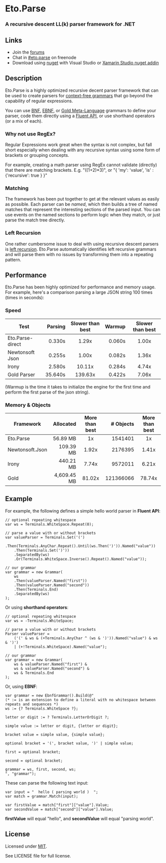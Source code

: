 Eto.Parse
=========
### A recursive descent LL(k) parser framework for .NET

Links
-----

* Join the [forums](http://groups.google.com/group/eto-parse)
* Chat in [#eto.parse](http://webchat.freenode.net/?channels=eto.parse) on freenode
* Download using [nuget](https://www.nuget.org/packages/Eto.Parse/) with Visual Studio or [Xamarin Studio nuget addin](https://github.com/mrward/monodevelop-nuget-addin)

Description
-----------

Eto.Parse is a highly optimized recursive decent parser framework that can be used to create parsers for [context-free grammars](http://en.wikipedia.org/wiki/Context-free_grammar) that go beyond the capability of regular expressions.

You can use [BNF](https://en.wikipedia.org/wiki/Backus–Naur_Form), [EBNF](http://en.wikipedia.org/wiki/Extended_Backus–Naur_Form), or [Gold Meta-Language](http://goldparser.org/doc/grammars) grammars to define your parser, code them directly using a [Fluent API](http://en.wikipedia.org/wiki/Fluent_interface), or use shorthand operators (or a mix of each).

### Why not use RegEx?

Regular Expressions work great when the syntax is not complex, but fall short especially when dealing with any recursive syntax using some form of brackets or grouping concepts. 

For example, creating a math parser using RegEx cannot validate (directly) that there are matching brackets.  E.g. "((1+2)*3)", or "{ 'my': 'value', 'is' : {'recursive': true } }"

### Matching

The framework has been put together to get at the relevant values as easily as possible.  Each parser can be *named*, which then builds a tree of named matches that represent the interesting sections of the parsed input. You can use events on the named sections to perform logic when they match, or just parse the match tree directly.

### Left Recursion

One rather cumbersome issue to deal with using recursive descent parsers is [left recursion](http://en.wikipedia.org/wiki/Left_recursion). Eto.Parse automatically identifies left recursive grammars and will parse them with no issues by transforming them into a repeating pattern.

Performance
-----------

Eto.Parse has been highly optimized for performance and memory usage. For example, here's a comparison parsing a large JSON string 100 times (times in seconds):

### Speed

Test             | Parsing | Slower than best |  Warmup | Slower than best---------------- | ------: | :--------------: | ------: | :--------------:Eto.Parse-direct |  0.330s |     1.29x        |  0.060s |     1.00xNewtonsoft Json  |  0.255s |     1.00x        |  0.082s |     1.36xIrony            |  2.580s |    10.11x        |  0.284s |     4.74xGold Parser      | 35.640s |   139.63x        |  0.422s |     7.06x

(Warmup is the time it takes to initialize the engine for the first time and perform the first parse of the json string).

### Memory & Objects

Framework        |  Allocated  | More than best | # Objects | More than best
---------------- | ----------: | :------------: | --------: | :------------:
Eto.Parse        |    56.89 MB |      1x        | 1541401   |    1x
Newtonsoft.Json  |   109.39 MB |      1.92x     | 2176395   |    1.41x
Irony            |   440.21 MB |      7.74x     | 9572011   |    6.21x
Gold             | 4,609.45 MB |     81.02x     | 121366066 |   78.74x

Example
-------

For example, the following defines a simple hello world parser in **Fluent API**:

	// optional repeating whitespace
	var ws = Terminals.WhiteSpace.Repeat(0);

	// parse a value with or without brackets
	var valueParser = Terminals.Set('(')
		.Then(Terminals.AnyChar.Repeat().Until(ws.Then(')')).Named("value"))
		.Then(Terminals.Set(')'))
		.SeparatedBy(ws)
		.Or(Terminals.WhiteSpace.Inverse().Repeat().Named("value"));

	// our grammar
	var grammar = new Grammar(
		ws
		.Then(valueParser.Named("first"))
		.Then(valueParser.Named("second"))
		.Then(Terminals.End)
		.SeparatedBy(ws)
	);

Or using **shorthand operators**:

	// optional repeating whitespace
	var ws = -Terminals.WhiteSpace;

	// parse a value with or without brackets
	Parser valueParser = 
		('(' & ws & (+Terminals.AnyChar ^ (ws & ')')).Named("value") & ws & ')')
		| (+!Terminals.WhiteSpace).Named("value");

	// our grammar
	var grammar = new Grammar(
		ws & valueParser.Named("first") & 
		ws & valueParser.Named("second") & 
		ws & Terminals.End
	);

Or, using **EBNF**:

	var grammar = new EbnfGrammar().Build(@"
	(* := is an extension to define a literal with no whitespace between repeats and sequences *)
	ws := {? Terminals.WhiteSpace ?};
	
	letter or digit := ? Terminals.LetterOrDigit ?;
	
	simple value := letter or digit, {letter or digit};
	
	bracket value = simple value, {simple value};
	
	optional bracket = '(', bracket value, ')' | simple value;
	
	first = optional bracket;
	
	second = optional bracket;
	
	grammar = ws, first, second, ws;
	", "grammar");

These can parse the following text input:

	var input = "  hello ( parsing world )  ";
	var match = grammar.Match(input);
	
	var firstValue = match["first"]["value"].Value;
	var secondValue = match["second"]["value"].Value;

**firstValue** will equal "hello", and **secondValue** will equal "parsing world".


License
-------

Licensed under [MIT](http://opensource.org/licenses/MIT).

See LICENSE file for full license.